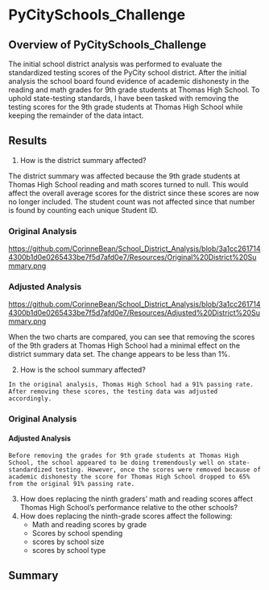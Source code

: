 # PyCitySchools_Challenge

## Overview of PyCitySchools_Challenge
The initial school district analysis was performed to evaluate the standardized testing scores of the PyCity school district. After the initial analysis the school board found evidence of academic dishonesty in the reading and math grades for 9th grade students at Thomas High School. To uphold state-testing standards, I have been tasked with removing the testing scores for the 9th grade students at Thomas High School while keeping the remainder of the data intact. 

## Results
1. How is the district summary affected?

The district summary was affected because the 9th grade students at Thomas High School reading and math scores turned to null. This would affect the overall average scores for the district since these scores are now no longer included. The student count was not affected since that number is found by counting each unique Student ID.

### Original Analysis
https://github.com/CorinneBean/School_District_Analysis/blob/3a1cc2617144300b1d0e0265433be7f5d7afd0e7/Resources/Original%20District%20Summary.png

### Adjusted Analysis
https://github.com/CorinneBean/School_District_Analysis/blob/3a1cc2617144300b1d0e0265433be7f5d7afd0e7/Resources/Adjusted%20District%20Summary.png

When the two charts are compared, you can see that removing the scores of the 9th graders at Thomas High School had a minimal effect on the district summary data set. The change appears to be less than 1%.


2. How is the school summary affected?
```
In the original analysis, Thomas High School had a 91% passing rate. After removing these scores, the testing data was adjusted accordingly. 
```
### Original Analysis

#### Adjusted Analysis
```
Before removing the grades for 9th grade students at Thomas High School, the school appeared to be doing tremendously well on state-standardized testing. However, once the scores were removed because of academic dishonesty the score for Thomas High School dropped to 65% from the original 91% passing rate.
```
3. How does replacing the ninth graders’ math and reading scores affect Thomas High School’s performance relative to the other schools?
4. How does replacing the ninth-grade scores affect the following:
	- Math and reading scores by grade
	- Scores by school spending
	- scores by school size
	- scores by school type

## Summary
